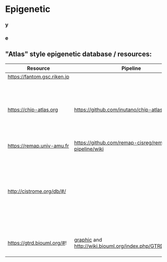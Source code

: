 # Epigenetic
###  y
###  e

## "Atlas" style epigenetic database / resources:

| Resource | Pipeline | Notes
| --------- | -------- | ------ 
| https://fantom.gsc.riken.jp  | | Fantom5 
| https://chip-atlas.org | https://github.com/inutano/chip-atlas/wiki | Highest sample n, No QC, doesn't use the input only in macs2 calling? 
| https://remap.univ-amu.fr | https://github.com/remap-cisreg/remap-pipeline/wiki | Extensive QC 
| http://cistrome.org/db/#/ |  | Hostile to 'outside' use - can't bulk pull metadata (?) and scare warnings about using the data
| https://gtrd.biouml.org/#! | [graphic](http://gtrd.biouml.org:8888/downloads/current/gtrdHub/hg38/pipelineDescription.html) and http://wiki.biouml.org/index.php/GTRD_Workflow | Uses a lot of peak callers, 

